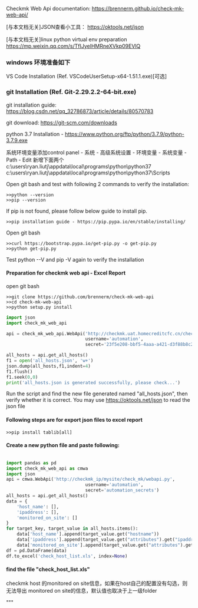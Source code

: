 
Checkmk Web Api documentation: https://brennerm.github.io/check-mk-web-api/

[与本文档无关]JSON查看小工具： https://oktools.net/json

[与本文档无关]linux python virtual env preparation https://mp.weixin.qq.com/s/TfIJyelHMRneXVkp09EVlQ

### windows 环境准备如下
VS Code Installation (Ref. VSCodeUserSetup-x64-1.51.1.exe)[可选]

### git Installation (Ref. Git-2.29.2.2-64-bit.exe)

git installation guide: https://blog.csdn.net/qq_32786873/article/details/80570783

git download: https://git-scm.com/downloads

python 3.7 Installation - https://www.python.org/ftp/python/3.7.9/python-3.7.9.exe

系统环境变量添加control panel - 系统 - 高级系统设置 - 环境变量 - 系统变量 - Path - Edit 新增下面两个
c:\users\ryan.liutj\appdata\local\programs\python\python37
c:\users\ryan.liutj\appdata\local\programs\python\python37\Scripts

Open git bash and test with following 2 commands to verify the installation:
```
>>python --version
>>pip --version
```
If pip is not found, please follow below guide to install pip.

```
>>pip installation guide - https://pip.pypa.io/en/stable/installing/

```
Open git bash 
```
>>curl https://bootstrap.pypa.io/get-pip.py -o get-pip.py
>>python get-pip.py
```

Test python --V and pip -V again to verify the installation

#### Preparation for checkmk web api - Excel Report
open git bash
```
>>git clone https://github.com/brennerm/check-mk-web-api
>>cd check-mk-web-api
>>python setup.py install
```

```python
import json
import check_mk_web_api

api = check_mk_web_api.WebApi('http://checkmk.uat.homecreditcfc.cn/checkmk/check_mk/webapi.py',
                              username='automation',
                              secret='23f5e208-bbf5-4aaa-a421-d3f88b8c2d50')

all_hosts = api.get_all_hosts()
f1 = open('all_hosts.json', 'w+')
json.dump(all_hosts,f1,indent=4)
f1.flush()
f1.seek(0,0)
print('all_hosts.json is generated successfully, please check...')
```

Run the script and find the new file generated named "all_hosts.json", then verify whether it is correct.
You may use https://oktools.net/json to read the json file

#### Following steps are for export json files to excel report
```
>>pip install tablib[all]
```

#### Create a new python file and paste following:

```python

import pandas as pd
import check_mk_web_api as cmwa
import json
api = cmwa.WebApi('http://checkmk_ip/mysite/check_mk/webapi.py',
                              username='automation',
                              secret='automation_secrets')
all_hosts = api.get_all_hosts()
data = {
    'host_name': [],
    'ipaddress': [],
    'monitored_on_site': []
}
for target_key, target_value in all_hosts.items():
    data['host_name'].append(target_value.get("hostname"))
    data['ipaddress'].append(target_value.get("attributes").get("ipaddress"))
    data['monitored_on_site'].append(target_value.get("attributes").get("site"))
df = pd.DataFrame(data)
df.to_excel('check_host_list.xls', index=None)
```

#### find the file "check_host_list.xls"


checkmk host 的monitored on site信息，如果在host自己的配置没有勾选，则无法导出 monitored on site的信息，默认值也取决于上一级folder

"""